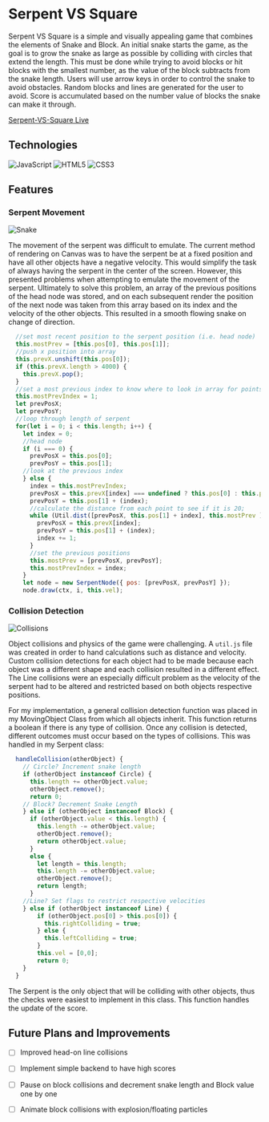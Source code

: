 # Serpent VS Square
Serpent VS Square is a simple and visually appealing game that combines the elements of Snake and Block. An initial snake starts the game, as the goal is to grow the snake as large as possible by colliding with circles that extend the length. This must be done while trying to avoid blocks or hit blocks with the smallest number, as the value of the block subtracts from the snake length. Users will use arrow keys in order to control the snake to avoid obstacles. Random blocks and lines are generated for the user to avoid. Score is accumulated based on the number value of blocks the snake can make it through.
 
[Serpent-VS-Square Live](https://raymondlang.github.io/serpent-vs-square/)

## Technologies
![JavaScript](https://img.shields.io/badge/javascript-%23323330.svg?style=for-the-badge&logo=javascript&logoColor=%23F7DF1E)
![HTML5](https://img.shields.io/badge/html5-%23E34F26.svg?style=for-the-badge&logo=html5&logoColor=white)
![CSS3](https://img.shields.io/badge/css3-%231572B6.svg?style=for-the-badge&logo=css3&logoColor=white)

## Features
### Serpent Movement

![Snake](https://s3-us-west-1.amazonaws.com/sonicstratus/serpvsquare.gif)

The movement of the serpent was difficult to emulate. The current method of rendering on Canvas was to have the serpent be at a fixed position and have all other objects have a negative velocity. This would simplify the task of always having the serpent in the center of the screen. However, this presented problems when attempting to emulate the movement of the serpent. Ultimately to solve this problem, an array of the previous positions of the head node was stored, and on each subsequent render the position of the next node was taken from this array based on its index and the velocity of the other objects. This resulted in a smooth flowing snake on change of direction. 

```javascript
  //set most recent position to the serpent position (i.e. head node)
  this.mostPrev = [this.pos[0], this.pos[1]];
  //push x position into array
  this.prevX.unshift(this.pos[0]);
  if (this.prevX.length > 4000) {
    this.prevX.pop();
  }
  //set a most previous index to know where to look in array for points
  this.mostPrevIndex = 1;
  let prevPosX;
  let prevPosY;
  //loop through length of serpent
  for(let i = 0; i < this.length; i++) {
    let index = 0;
    //head node
    if (i === 0) {
      prevPosX = this.pos[0];
      prevPosY = this.pos[1];
    //look at the previous index
    } else {
      index = this.mostPrevIndex;
      prevPosX = this.prevX[index] === undefined ? this.pos[0] : this.prevX[index];
      prevPosY = this.pos[1] + (index);
      //calculate the distance from each point to see if it is 20;
      while (Util.dist([prevPosX, this.pos[1] + index], this.mostPrev ) < 21) {
        prevPosX = this.prevX[index];
        prevPosY = this.pos[1] + (index);
        index += 1;
      }
      //set the previous positions
      this.mostPrev = [prevPosX, prevPosY];
      this.mostPrevIndex = index;
    }
    let node = new SerpentNode({ pos: [prevPosX, prevPosY] });
    node.draw(ctx, i, this.vel);
```

### Collision Detection
![Collisions](https://s3-us-west-1.amazonaws.com/sonicstratus/collisions.gif)

Object collisions and physics of the game were challenging. A `util.js` file was created in order to hand calculations such as distance and velocity. Custom collision detections for each object had to be made because each object was a different shape and each collision resulted in a different effect. The Line collisions were an especially difficult problem as the velocity of the serpent had to be altered and restricted based on both objects respective positions. 

For my implementation, a general collision detection function was placed in my MovingObject Class from which all objects inherit. This function returns a boolean if there is any type of collision. Once any collision is detected, different outcomes must occur based on the types of collisions. This was handled in my Serpent class: 

```javascript
  handleCollision(otherObject) {
    // Circle? Increment snake length
    if (otherObject instanceof Circle) {
      this.length += otherObject.value;
      otherObject.remove();
      return 0;
    // Block? Decrement Snake Length
    } else if (otherObject instanceof Block) {
      if (otherObject.value < this.length) {
        this.length -= otherObject.value;
        otherObject.remove();
        return otherObject.value;
      }
      else {
        let length = this.length;
        this.length -= otherObject.value;
        otherObject.remove();
        return length;
      }
    //Line? Set flags to restrict respective velocities
    } else if (otherObject instanceof Line) {
        if (otherObject.pos[0] > this.pos[0]) {
          this.rightColliding = true;
        } else {
          this.leftColliding = true;
        }
        this.vel = [0,0];
        return 0;
    }
  }
```
The Serpent is the only object that will be colliding with other objects, thus the checks were easiest to implement in this class. This function handles the update of the score.


## Future Plans and Improvements 

- [ ] Improved head-on line collisions
- [ ] Implement simple backend to have high scores
- [ ] Pause on block collisions and decrement snake length and Block value one by one
- [ ] Animate block collisions with explosion/floating particles





